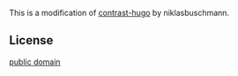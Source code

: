 This is a modification of [contrast-hugo](https://github.com/niklasbuschmann/contrast-hugo.git) by niklasbuschmann.

## License

[public domain](http://unlicense.org/)
